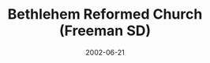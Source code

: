 ---
date: &id001 2002-06-21
end_date: null
location:
  address: 300 S. Relanto Street
  city: Freeman
  state: SD
minister:
- end: 2007-01-01
  name: Benjamin Hopp
  start: 2003-01-01
  type: Pastor
- end: 2012-01-01
  name: Kenny Honken
  start: 2008-01-01
  type: Pastor
- end: 2015-01-01
  name: D. Nathan Holloway
  start: 2013-01-01
  type: Pastor
ministers:
- Benjamin Hopp
- Kenny Honken
- D. Nathan Holloway
name: Bethlehem Reformed Church
names:
- end: null
  name: Bethlehem Reformed Church, Orthodox Presbyterian
  start: 2002-06-21
origination_date: *id001
raw_data: "SD\nFreeman\nBethlehem Reformed Church, Orthodox Presbyterian  (June 21,\
  \ 2002\u2013 )\n300 S. Relanto Street\nPastors: Benjamin Hopp, 2003\u20137\nKenny\
  \ Honken, 2008\u201312\nD. Nathan Holloway, 2013\u201315"
states:
- SD
status:
  active: true
  end_date: null
  reason: null
  received_from: null
  withdrawal_to: null
title: Bethlehem Reformed Church (Freeman SD)
year_established:
- 2002

---